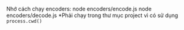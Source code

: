 Nhớ cách chạy encoders:
    node encoders/encode.js
    node encoders/decode.js
    *Phải chạy trong thư mục project vì có sử dụng `process.cwd()`